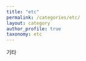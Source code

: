 ```yaml
---
title: "etc"
permalink: /categories/etc/
layout: category
author_profile: true
taxonomy: etc
---
```


기타